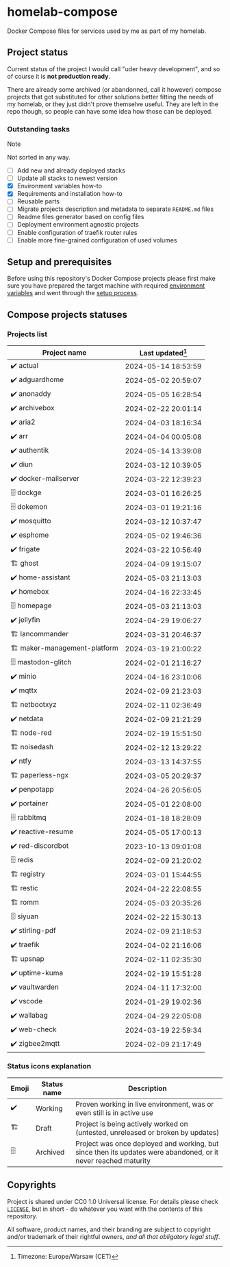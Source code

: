 # homelab-compose

Docker Compose files for services used by me as part of my homelab.

## Project status

Current status of the project I would call "uder heavy development", and
so of course it is **not production ready**.

There are already some archived (or abandonned, call it however) compose
projects that got substituted for other solutions better fitting the needs of my
homelab, or they just didn't prove themselve useful. They are left in the repo
though, so people can have some idea how those can be deployed.

### Outstanding tasks

> [!NOTE]
> Not sorted in any way.

- [ ] Add new and already deployed stacks
- [ ] Update all stacks to newest version
- [x] Environment variables how-to
- [x] Requirements and installation how-to
- [ ] Reusable parts
- [ ] Migrate projects description and metadata to separate `README.md` files
- [ ] Readme files generator based on config files
- [ ] Deployment environment agnostic projects
- [ ] Enable configuration of traefik router rules
- [ ] Enable more fine-grained configuration of used volumes

## Setup and prerequisites

Before using this repository's Docker Compose projects please first make sure
you have prepared the target machine with required
[environment variables](ENVIRONMENT.md) and went through the
[setup process](SETUP.md).

## Compose projects statuses

### Projects list

| Project name | Last updated[^1] |
| ----- | ----- |
| ✔️ actual | 2024-05-14 18:53:59 |
| ✔️ adguardhome | 2024-05-02 20:59:07 |
| ✔️ anonaddy | 2024-05-05 16:28:54 |
| ✔️ archivebox | 2024-02-22 20:01:14 |
| ✔️ aria2 | 2024-04-03 18:16:34 |
| ✔️ arr | 2024-04-04 00:05:08 |
| ✔️ authentik | 2024-05-14 13:39:08 |
| ✔️ diun | 2024-03-12 10:39:05 |
| ✔️ docker-mailserver | 2024-03-22 12:39:23 |
| 🗄️ dockge | 2024-03-01 16:26:25 |
| 🗄️ dokemon | 2024-03-01 19:21:16 |
| ✔️ mosquitto | 2024-03-12 10:37:47 |
| ✔️ esphome | 2024-05-02 19:46:36 |
| ✔️ frigate | 2024-03-22 10:56:49 |
| 🏗️ ghost | 2024-04-09 19:15:07 |
| ✔️ home-assistant | 2024-05-03 21:13:03 |
| ✔️ homebox | 2024-04-16 22:33:45 |
| 🗄️ homepage | 2024-05-03 21:13:03 |
| ✔️ jellyfin | 2024-04-29 19:06:27 |
| 🏗️ lancommander | 2024-03-31 20:46:37 |
| 🏗️ maker-management-platform | 2024-03-19 21:00:22 |
| 🗄️ mastodon-glitch | 2024-02-01 21:16:27 |
| ✔️ minio | 2024-04-16 23:10:06 |
| ✔️ mqttx | 2024-02-09 21:23:03 |
| 🏗️ netbootxyz | 2024-02-11 02:36:49 |
| ✔️ netdata | 2024-02-09 21:21:29 |
| 🏗️ node-red | 2024-02-19 15:51:50 |
| 🏗️ noisedash | 2024-02-12 13:29:22 |
| ✔️ ntfy | 2024-03-13 14:37:55 |
| 🏗️ paperless-ngx | 2024-03-05 20:29:37 |
| ✔️ penpotapp | 2024-04-26 20:56:05 |
| ✔️ portainer | 2024-05-01 22:08:00 |
| 🗄️ rabbitmq | 2024-01-18 18:28:09 |
| ✔️ reactive-resume | 2024-05-05 17:00:13 |
| ✔️ red-discordbot | 2023-10-13 09:01:08 |
| 🗄️ redis | 2024-02-09 21:20:02 |
| 🏗️ registry | 2024-03-01 15:44:55 |
| 🏗️ restic | 2024-04-22 22:08:55 |
| 🏗️ romm | 2024-05-03 20:35:26 |
| 🗄️ siyuan | 2024-02-22 15:30:13 |
| ✔️ stirling-pdf | 2024-02-09 21:18:53 |
| ✔️ traefik | 2024-04-02 21:16:06 |
| 🏗️ upsnap | 2024-02-11 02:35:30 |
| ✔️ uptime-kuma | 2024-02-19 15:51:28 |
| ✔️ vaultwarden | 2024-04-11 17:32:00 |
| ✔️ vscode | 2024-01-29 19:02:36 |
| ✔️ wallabag | 2024-04-29 22:05:08 |
| ✔️ web-check | 2024-03-19 22:59:34 |
| ✔️ zigbee2mqtt | 2024-02-09 21:17:49 |

### Status icons explanation

| Emoji | Status name | Description |
| ----- | ----------- | ----------- |
|   ✔️   | Working     | Proven working in live environment, was or even still is in active use |
|   🏗️   | Draft      | Project is being actively worked on (untested, unreleased or broken by updates) |
|   🗄️   | Archived   | Project was once deployed and working, but since then its updates were abandoned, or it never reached maturity |

## Copyrights

Project is shared under CC0 1.0 Universal license. For details please check
[`LICENSE`](/LICENSE), but in short - do whatever you want with the contents of
this repository.

All software, product names, and their branding are subject to copyright and/or
trademark of their rightful owners, *and all that obligatory legal stuff*.

[^1]: Timezone: Europe/Warsaw (CET)
